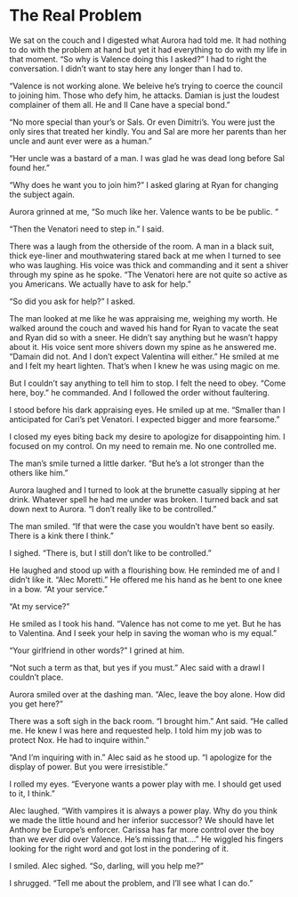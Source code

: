 # The Real Problem

We sat on the couch and I digested what Aurora had told me. It had nothing to do with the problem at hand but yet it had everything to do with my life in that moment. “So why is Valence doing this I asked?” I had to right the conversation. I didn’t want to stay here any longer than I had to.

“Valence is not working alone. We beleive he’s trying to coerce the council to joining him. Those who defy him, he attacks. Damian is just the loudest complainer of them all. He and Il Cane have a special bond.”

“No more special than your’s or Sals. Or even Dimitri’s. You were just the only sires that treated her kindly. You and Sal are more her parents than her uncle and aunt ever were as a human.”

“Her uncle was a bastard of a man. I was glad he was dead long before Sal found her.”

“Why does he want you to join him?” I asked glaring at Ryan for changing the subject again.

Aurora grinned at me, “So much like her. Valence wants to be be public. “

“Then the Venatori need to step in.” I said.

There was a laugh from the otherside of the room. A man in a black suit, thick eye-liner and mouthwatering stared back at me when I turned to see who was laughing. His voice was thick and commanding and it sent a shiver through my spine as he spoke. “The Venatori here are not quite so active as you Americans. We actually have to ask for help.”

“So did you ask for help?” I asked.

The man looked at me like he was appraising me, weighing my worth. He walked around the couch and waved his hand for Ryan to vacate the seat and Ryan did so with a sneer. He didn’t say anything but he wasn’t happy about it. His voice sent more shivers down my spine as he answered me. “Damain did not. And I don’t expect Valentina will either.” He smiled at me and I felt my heart lighten. That’s when I knew he was using magic on me.

But I couldn’t say anything to tell him to stop. I felt the need to obey. “Come here, boy.” he commanded. And I followed the order without faultering.

I stood before his dark appraising eyes. He smiled up at me. “Smaller than I anticipated for Cari’s pet Venatori. I expected bigger and more fearsome.”

I closed my eyes biting back my desire to apologize for disappointing him. I focused on my control. On my need to remain me. No one controlled me.

The man’s smile turned a little darker. “But he’s a lot stronger than the others like him.”

Aurora laughed and I turned to look at the brunette casually sipping at her drink. Whatever spell he had me under was broken. I turned back and sat down next to Aurora. “I don’t really like to be controlled.”

The man smiled. “If that were the case you wouldn’t have bent so easily. There is a kink there I think.”

I sighed. “There is, but I still don’t like to be controlled.”

He laughed and stood up with a flourishing bow. He reminded me of and I didn’t like it. “Alec Moretti.” He offered me his hand as he bent to one knee in a bow. “At your service.”

“At my service?”

He smiled as I took his hand. “Valence has not come to me yet. But he has to Valentina. And I seek your help in saving the woman who is my equal.”

“Your girlfriend in other words?” I grined at him.

“Not such a term as that, but yes if you must.” Alec said with a drawl I couldn’t place.

Aurora smiled over at the dashing man. “Alec, leave the boy alone. How did you get here?”

There was a soft sigh in the back room. “I brought him.” Ant said. “He called me. He knew I was here and requested help. I told him my job was to protect Nox. He had to inquire within.”

“And I’m inquiring with in.” Alec said as he stood up. “I apologize for the display of power. But you were irresistible.”

I rolled my eyes. “Everyone wants a power play with me. I should get used to it, I think.”

Alec laughed. “With vampires it is always a power play. Why do you think we made the little hound and her inferior successor? We should have let Anthony be Europe’s enforcer. Carissa has far more control over the boy than we ever did over Valence. He’s missing that….” He wiggled his fingers looking for the right word and got lost in the pondering of it.

I smiled. Alec sighed. “So, darling, will you help me?”

I shrugged. “Tell me about the problem, and I’ll see what I can do.”